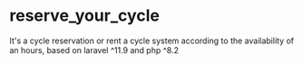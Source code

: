 # reserve_your_cycle
It's a cycle reservation or rent a cycle system according to the availability of an hours, based on laravel ^11.9 and php ^8.2 
